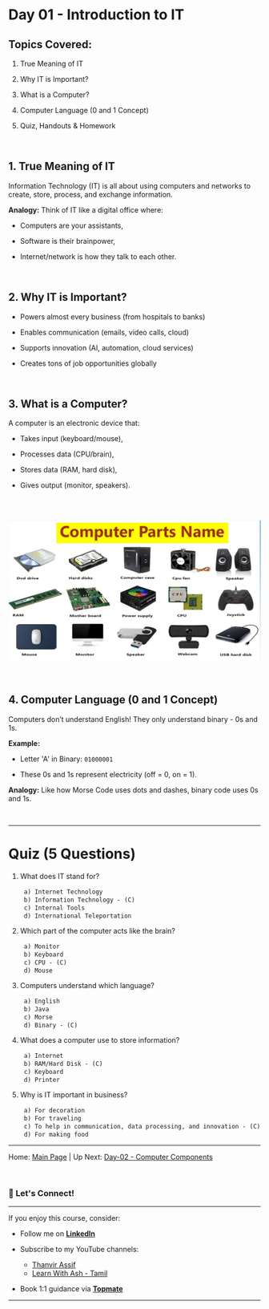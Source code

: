 # Day 01 - Introduction to IT

## Topics Covered:

1. True Meaning of IT

2. Why IT is Important?

3. What is a Computer?

4. Computer Language (0 and 1 Concept)

5. Quiz, Handouts & Homework

<br>

## 1. True Meaning of IT
Information Technology (IT) is all about using computers and networks to create, store, process, and exchange information.

<b>Analogy:</b> Think of IT like a digital office where:

* Computers are your assistants,

* Software is their brainpower,

* Internet/network is how they talk to each other.

<br>

## 2. Why IT is Important?
* Powers almost every business (from hospitals to banks)

* Enables communication (emails, video calls, cloud)

* Supports innovation (AI, automation, cloud services)

* Creates tons of job opportunities globally


<br>

##  3. What is a Computer?
A computer is an electronic device that:

* Takes input (keyboard/mouse),

* Processes data (CPU/brain),

* Stores data (RAM, hard disk),

* Gives output (monitor, speakers).

<br><br>

![Computer Components](/Images/computer%20components.png)

<br>

##  4. Computer Language (0 and 1 Concept)
Computers don’t understand English! They only understand binary - 0s and 1s.

<b>Example:</b>

- Letter 'A' in Binary: ```` 01000001 ````

- These 0s and 1s represent electricity (off = 0, on = 1).

<b>Analogy:</b> Like how Morse Code uses dots and dashes, binary code uses 0s and 1s.

<br>

<hr>

# Quiz (5 Questions)

1. What does IT stand for?

        a) Internet Technology
        b) Information Technology - (C)
        c) Internal Tools
        d) International Teleportation


2. Which part of the computer acts like the brain?

        a) Monitor
        b) Keyboard
        c) CPU - (C)
        d) Mouse

3. Computers understand which language?

        a) English
        b) Java
        c) Morse
        d) Binary - (C)

4. What does a computer use to store information?

        a) Internet
        b) RAM/Hard Disk - (C)
        c) Keyboard
        d) Printer

5. Why is IT important in business?

        a) For decoration
        b) For traveling
        c) To help in communication, data processing, and innovation - (C)
        d) For making food

---

Home: [Main Page](/README.md) | Up Next: [Day-02 - Computer Components](/Day-02.md)

<br>

### 🤝 Let's Connect!
---

If you enjoy this course, consider:
- Follow me on **[LinkedIn](https://www.linkedin.com/in/thanvir-assif-1b3435203/)**
- Subscribe to my YouTube channels:
        
    * [Thanvir Assif](https://www.youtube.com/@thanvirassif731) 
    * [Learn With Ash - Tamil](https://www.youtube.com/@learnwithashtamil7)

- Book 1:1 guidance via **[Topmate](https://topmate.io/thanvir_assif/)**

---